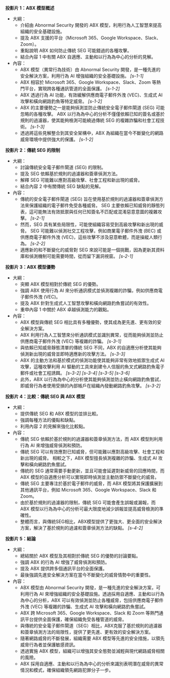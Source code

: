 **投影片 1：ABX 模型概述**

- 大綱：
  + 介紹由 Abnormal Security 開發的 ABX 模型，利用行為人工智慧來提高組織的安全基礎設施。
  + 提及 ABX 支援的平台（Microsoft 365、Google Workspace、Slack、Zoom）。
  + 重點說明 ABX 如何防止傳統 SEG 可能錯過的各種攻擊。
  + 結合內容 1 中有關 ABX 自適應、主動和以行為為中心的分析的見解。
- 內容：
  + ABX 模型（異常行為技術）由 Abnormal Security 開發，是一種先進的安全解決方案，利用行為 AI 增強組織的安全基礎設施。 *[s-1-1]*
  + ABX 相容於 Microsoft 365、Google Workspace、Slack、Zoom 等熱門平台，實現跨各種通訊管道的全面保護。 *[s-1-2]*
  + ABX 透過行為 AI 功能，有效緩解供應商電子郵件外洩 (VEC)、生成式 AI 攻擊和橫向網路釣魚等特定威脅。 *[s-1-2]*
  + ABX 的主要優勢之一是能夠偵測並防止傳統安全電子郵件閘道 (SEG) 可能忽略的各種攻擊。 ABX 以行為為中心的分析不僅僅依賴已知的簽名或基於規則的過濾器，使其能夠檢測可能繞過傳統 SEG 的複雜詐騙和社會工程技術。 *[s-1-3]*
  + 透過將這些見解整合到其安全架構中，ABX 為組織在當今不斷變化的網路威脅環境中提供強大的保護。 *[s-1-2]*

**投影片 2：傳統 SEG 的限制**

- 大綱：
  + 討論傳統安全電子郵件閘道 (SEG) 的限制。
  + 提及 SEG 依賴基於規則的過濾器和簽章偵測方法。
  + 解釋 SEG 可能難以應對高級攻擊、社會工程和新出現的威脅。
  + 結合內容 2 中有關傳統 SEG 缺點的見解。
- 內容：
  + 傳統的安全電子郵件閘道 (SEG) 旨在使用基於規則的過濾器和簽章偵測方法來保護組織的電子郵件免受各種威脅。 SEG 主要依賴已知威脅的靜態列表，這可能無法有效抵禦與任何已知簽名不匹配或混淆惡意意圖的複雜攻擊。 *[s-2-1]*
  + 然而，SEG 具有某些局限性，可能使組織容易受到高級攻擊和新出現的威脅。 SEG 可能難以偵測社交工程攻擊，例如商業電子郵件外洩 (BEC) 或供應商電子郵件外洩 (VEC)，這些攻擊不涉及惡意軟體，而是操縱人類行為。 *[s-2-2]*
  + 適應新的和不斷變化的威脅對 SEG 來說可能是一個挑戰，因為更新其資料庫和偵測機制可能需要時間，從而留下漏洞視窗。 *[s-2-1]*

**投影片 3：ABX 模型優勢**

- 大綱：
  + 突顯 ABX 模型相對於傳統 SEG 的優勢。
  + 強調 ABX 使用行為 AI 來分析通訊模式並偵測複雜的詐騙，例如供應商電子郵件外洩 (VEC)。
  + 提及 ABX 針對生成式人工智慧攻擊和橫向網路釣魚嘗試的有效性。
  + 重申內容 1 中關於 ABX 卓越偵測能力的觀點。
- 內容：
  + ABX 模型與傳統 SEG 相比具有多種優勢，使其成為更先進、更有效的安全解決方案。
  + ABX 利用行為人工智慧來分析通訊模式並識別異常，從而能夠偵測並防止供應商電子郵件外洩 (VEC) 等複雜的詐騙。 *[s-3-1]*
  + 與依賴已知威脅靜態清單的傳統 SEG 不同，ABX 的自適應分析使其能夠偵測新出現的威脅並即時適應新的攻擊方法。 *[s-3-3]*
  + ABX 的主動方法和基於模式的偵測功能使其能夠非常有效地抵禦生成式 AI 攻擊，這種攻擊利用 AI 驅動的工具來創建令人信服的魚叉式網路釣魚電子郵件或社會工程誘餌。 *[s-3-2]* *[s-3-4]* *[s-3-5]* *[s-3-6]*
  + 此外，ABX 以行為為中心的分析使其能夠偵測並防止橫向網路釣魚嘗試，即威脅行為者使用受損的內部帳戶在組織內發動網路釣魚攻擊。 *[s-3-2]*

**投影片 4：比較：傳統 SEG 與 ABX 模型**

- 大綱：
  + 提供傳統 SEG 和 ABX 模型的並排比較。
  + 強調每種方法的優點和缺點。
  + 利用內容 2 的見解來強化比較點。
- 內容：
  + 傳統 SEG 依賴於基於規則的過濾器和簽章偵測方法，而 ABX 模型則利用行為 AI 來增強威脅偵測和預防。
  + 傳統 SEG 可以有效應對已知威脅，但可能難以應對高級攻擊、社會工程和新出現的威脅。 相較之下，ABX 模型擅長偵測複雜的詐騙、生成式 AI 攻擊和橫向網路釣魚嘗試。
  + 傳統的 SEG 通常需要手動更新，並且可能會延遲對新威脅的回應時間，而 ABX 模型的自適應分析可以實現即時偵測並主動防禦不斷變化的威脅。
  + 傳統 SEG 主要專注於基於電子郵件的威脅，而 ABX 模型將其保護擴展到其他通訊平台，例如 Microsoft 365、Google Workspace、Slack 和 Zoom。
  + 由於基於規則的過濾器的限制，傳統 SEG 可能會產生誤報或漏報，而 ABX 模型以行為為中心的分析可最大限度地減少誤報並提高威脅檢測的準確性。
  + 整體而言，與傳統SEG相比，ABX模型提供了更強大、更全面的安全解決方案，解決了基於規則的過濾和簽章偵測方法的缺點。 *[s-4-2]*

**投影片 5：結論**

- 大綱：
  + 總結關於 ABX 模型及其相對於傳統 SEG 的優勢的討論要點。
  + 強調 ABX 的行為 AI 增強了威脅偵測和預防。
  + 提及 ABX 提供跨多個通訊平台的全面保護。
  + 最後強調先進安全解決方案在當今不斷變化的威脅情勢中的重要性。
- 內容：
  + ABX 模型由 Abnormal Security 開發，是一種先進的安全解決方案，可利用行為 AI 來增強組織的安全基礎設施。透過採用自適應、主動和以行為為中心的分析，ABX 可以有效偵測並防止各種威脅，包括供應商電子郵件外洩 (VEC) 等複雜的詐騙、生成式 AI 攻擊和橫向網路釣魚嘗試。
  + ABX 跨 Microsoft 365、Google Workspace、Slack 和 Zoom 等熱門通訊平台提供全面保護，確保組織免受各種管道的威脅。
  + 與傳統的安全電子郵件閘道（SEG）相比，ABX克服了基於規則的過濾器和簽章偵測方法的局限性，提供了更先進、更有效的安全解決方案。
  + 隨著網路威脅的不斷發展，組織需要 ABX 模型等先進的安全措施，以領先威脅行為者並保護敏感資訊。
  + 透過實施 ABX 模型，組織可以增強其安全態勢並減輕與現代網路威脅相關的風險。
  + ABX 採用自適應、主動和以行為為中心的分析來識別表明潛在威脅的異常情況和模式，確保組織領先網路犯罪分子一步。